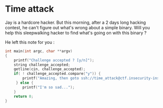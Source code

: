 # Time attack

Jay is a hardcore hacker. But this morning, after a 2 days long hacking contest, he can't figure out what's wrong about a simple binary. Will you help this sleepwalking hacker to find what's going on with this binary ? 

He left this note for you :
```c
int main(int argc, char **argv)
{
    printf("Challenge accepted ? [y/n]");
    string challenge_accepted;
    getline(cin, challenge_accepted);
    if( ! challenge_accepted.compare("y")) {    
        printf("Amazing, then goto ssh://time_attack@ctf.insecurity-insa.fr"); // the password is : time_attack
     } else { 
        printf("I'm so sad...");
    }
    return 0;
}
```
